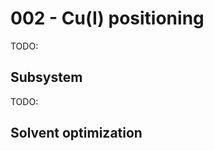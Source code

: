 # 002 - Cu(I) positioning

TODO:

## Subsystem

TODO:

<div id="subsystem-initial-view" class="mol-container"></div>
<script>
var viewer1 = $3Dmol.createViewer(
    document.querySelector('#subsystem-initial-view'), { backgroundAlpha: '0.0' }
);
var uri = './structures/01-initial/subsystem.xyz';
jQuery.ajax( uri, {
    success: function(data) {
        // https://3dmol.org/doc/GLViewer.html
        viewer1.addModel( data, 'xyz' );
        viewer1.setStyle({}, {stick: {}});
        viewer1.setView([ -41.294419203821676, -35.5929660191083, -35.54826140127385, 87.78780484222388, -0.23736539886223026, 0.34657018820359475, -0.7530590848177492, -0.5064077278685156 ]);
        viewer1.render();
    },
    error: function(hdr, status, err) {
        console.error( "Failed to load PDB " + uri + ": " + err );
    },
});
</script>

## Solvent optimization

<div id="geo-opt-solv-view" class="mol-container"></div>
<script>
var viewer2 = $3Dmol.createViewer(
    document.querySelector('#geo-opt-solv-view'), { backgroundAlpha: '0.0' }
);
var uri = './calculations/01-solvent-opt/xtbopt.log';
jQuery.ajax( uri, {
    success: function(data) {
        // https://3dmol.org/doc/GLViewer.html
        viewer2.addModelsAsFrames(data, "xyz");
        viewer2.animate({interval: 150, loop: "forward", reps: 0});
        viewer2.setStyle({}, {stick: {}});
        viewer2.setView([ -41.294419203821676, -35.5929660191083, -35.54826140127385, 87.78780484222388, -0.23736539886223026, 0.34657018820359475, -0.7530590848177492, -0.5064077278685156 ]);
        viewer2.render();
    },
    error: function(hdr, status, err) {
        console.error( "Failed to load " + uri + ": " + err );
    },
});
function getState() {
  console.log(console.log(viewer2.getView()));
};
</script>
<!-- <button onclick="getState()">Click me to get 3DMol.js state</button> -->
